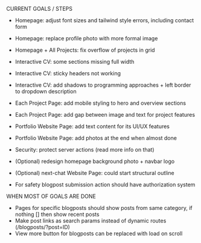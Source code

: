 CURRENT GOALS / STEPS
- Homepage: adjust font sizes and tailwind style errors, including contact form
- Homepage: replace profile photo with more formal image
- Homepage + All Projects: fix overflow of projects in grid

- Interactive CV: some sections missing full width
- Interactive CV: sticky headers not working
- Interactive CV: add shadows to programming approaches + left border to dropdown description

- Each Project Page: add mobile styling to hero and overview sections
- Each Project Page: add gap between image and text for project features

- Portfolio Website Page: add text content for its UI/UX features
- Portfolio Website Page: add photos at the end when almost done

- Security: protect server actions (read more info on that)
- (Optional) redesign homepage background photo + navbar logo
- (Optional) next-chat Website Page: could start structural outline


- For safety blogpost submission action should have authorization system

WHEN MOST OF GOALS ARE DONE
- Pages for specific blogposts should show posts from same category, if nothing [] then show recent posts
- Make post links as search params instead of dynamic routes (/blogposts/?post=ID) 
- View more button for blogposts can be replaced with load on scroll 






